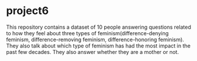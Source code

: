# project6
This repository contains a dataset of 10 people answering questions related to how they feel about three types of feminism(difference-denying feminism, difference-removing feminism, difference-honoring feminism). They also talk about which type of feminism has had the most impact in the past few decades. They also answer whether they are a mother or not.
